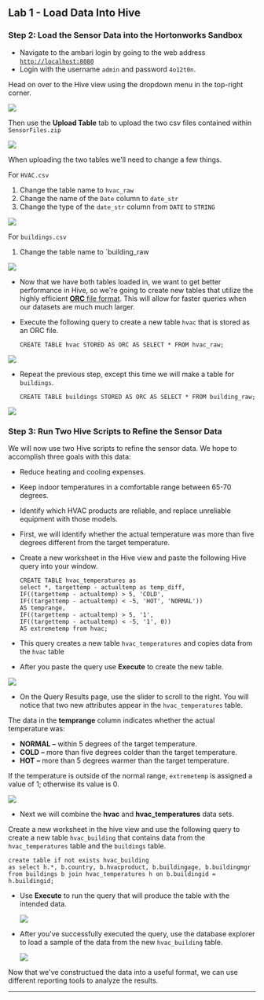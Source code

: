 ## Lab 1 - Load Data Into Hive <a name="lab-1"></a>


### Step 2: Load the Sensor Data into the Hortonworks Sandbox

-   Navigate to the ambari login by going to the web address [`http://localhost:8080`](http://localhost:8080) 
-   Login with the username `admin` and password `4o12t0n`.

Head on over to the Hive view using the dropdown menu in the top-right corner.

![](/assets/analyzing-machine-and-sensor-data/01_hive_view_dropdown.png)

Then use the **Upload Table** tab to upload the two csv files contained within `SensorFiles.zip`

![](/assets/analyzing-machine-and-sensor-data/02_upload_table_hive.png)

When uploading the two tables we'll need to change a few things.

For `HVAC.csv`

1. Change the table name to `hvac_raw`
2. Change the name of the `Date` column to `date_str`
3. Change the type of the `date_str` column from `DATE` to `STRING`

![](/assets/analyzing-machine-and-sensor-data/03_upload_hvac_raw.png)

For `buildings.csv`

1. Change the table name to `building_raw

![](/assets/analyzing-machine-and-sensor-data/04_upload_building_raw.png)

-	Now that we have both tables loaded in, we want to get better performance in Hive, so we're going to create new tables that utilize the highly efficient [**ORC** file format](http://hortonworks.com/blog/apache-orc-launches-as-a-top-level-project/). This will allow for faster queries when our datasets are much much larger.
-	Execute the following query to create a new table `hvac` that is stored as an ORC file.


		CREATE TABLE hvac STORED AS ORC AS SELECT * FROM hvac_raw;


![](/assets/analyzing-machine-and-sensor-data/11_hive_orc_1.png)

-	Repeat the previous step, except this time we will make a table for `buildings`.


		CREATE TABLE buildings STORED AS ORC AS SELECT * FROM building_raw;


![](/assets/analyzing-machine-and-sensor-data/12_hive_orc_2.png)

### Step 3: Run Two Hive Scripts to Refine the Sensor Data

We will now use two Hive scripts to refine the sensor data. We hope to accomplish three goals with this data:

-   Reduce heating and cooling expenses.
-   Keep indoor temperatures in a comfortable range between 65-70 degrees.
-   Identify which HVAC products are reliable, and replace unreliable equipment with those models.

-   First, we will identify whether the actual temperature was more than five degrees different from the target temperature.

-	Create a new worksheet in the Hive view and paste the following Hive query into your window.


		CREATE TABLE hvac_temperatures as 
		select *, targettemp - actualtemp as temp_diff, 
		IF((targettemp - actualtemp) > 5, 'COLD', 
		IF((targettemp - actualtemp) < -5, 'HOT', 'NORMAL')) 
		AS temprange, 
		IF((targettemp - actualtemp) > 5, '1', 
		IF((targettemp - actualtemp) < -5, '1', 0)) 
		AS extremetemp from hvac;


- This query creates a new table `hvac_temperatures` and copies data from the `hvac` table

- After you paste the query use **Execute** to create the new table.

![](/assets/analyzing-machine-and-sensor-data/13_hive_hvac_temperatures.png)

- On the Query Results page, use the slider to scroll to the right. You will notice that two new attributes appear in the `hvac_temperatures` table.

The data in the **temprange** column indicates whether the actual temperature was:

-   **NORMAL** **–** within 5 degrees of the target temperature.
-   **COLD** **–** more than five degrees colder than the target temperature.
-   **HOT** **–** more than 5 degrees warmer than the target temperature.

If the temperature is outside of the normal range, `extremetemp` is assigned a value of 1; otherwise its value is 0.

![](/assets/analyzing-machine-and-sensor-data/14_hive_hvac_temps_example.png)

- Next we will combine the **hvac** and **hvac_temperatures** data sets.
 
Create a new worksheet in the hive view and use the following query to create a new table `hvac_building` that contains data from the `hvac_temperatures` table and the `buildings` table.



	create table if not exists hvac_building 
	as select h.*, b.country, b.hvacproduct, b.buildingage, b.buildingmgr 
	from buildings b join hvac_temperatures h on b.buildingid = h.buildingid;



- Use **Execute** to run the query that will produce the table with the intended data.

    ![](/assets/analyzing-machine-and-sensor-data/15_hive_hvac_building_query.png)

- After you've successfully executed the query, use the database explorer to load a sample of the data from the new `hvac_building` table.

    ![](/assets/analyzing-machine-and-sensor-data/16_hive_examine_hvac_building.png)

Now that we've constructued the data into a useful format, we can use different reporting tools to analyze the results.

* * * * *
